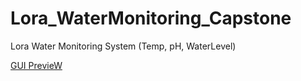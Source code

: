 # Lora_WaterMonitoring_Capstone
 Lora Water Monitoring System (Temp, pH, WaterLevel)

[GUI PrevieW](https://siripki.github.io/GUI_Preview/)
